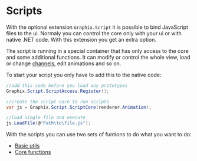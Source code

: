 # Scripts

With the optional extension `Graphix.Script` it is possible to bind JavaScript files to the ui.
Normaly you can control the core only with your ui or with native .NET code. With this extension you get an
extra option.

The script is running in a special container that has only access to the core and some additional functions.
It can modify or control the whole view, load or change [channels](../channel.md), edit animations and so on.

To start your script you only have to add this to the native code:

```csharp
//add this code before you load any prototypes
Graphix.Script.ScriptAccess.Register();

//create the script core to run scripts
var js = Graphix.Script.ScriptCore(renderer.Animation);

//load single file and execute
js.LoadFile(@"Path\to\file.js");
```

With the scripts you can use two sets of funtions to do what you want to do:

- [Basic utils](basic.md)
- [Core functions](core.md)